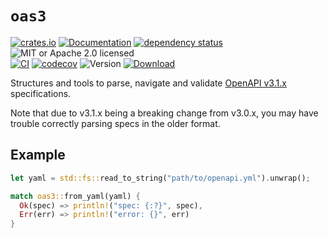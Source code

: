 # `oas3`

<!-- prettier-ignore-start -->

[![crates.io](https://img.shields.io/crates/v/oas3?label=latest)](https://crates.io/crates/oas3)
[![Documentation](https://docs.rs/oas3/badge.svg?version=0.17.0)](https://docs.rs/oas3/0.17.0)
[![dependency status](https://deps.rs/crate/oas3/0.17.0/status.svg)](https://deps.rs/crate/oas3/0.17.0)
![MIT or Apache 2.0 licensed](https://img.shields.io/crates/l/oas3.svg)
<br />
[![CI](https://github.com/x52dev/oas3-rs/actions/workflows/ci.yml/badge.svg)](https://github.com/x52dev/oas3-rs/actions/workflows/ci.yml)
[![codecov](https://codecov.io/gh/x52dev/oas3-rs/graph/badge.svg?token=OpYe6I7dj5)](https://codecov.io/gh/x52dev/oas3-rs)
![Version](https://img.shields.io/crates/msrv/oas3.svg)
[![Download](https://img.shields.io/crates/d/oas3.svg)](https://crates.io/crates/oas3)

<!-- prettier-ignore-end -->

<!-- cargo-rdme start -->

Structures and tools to parse, navigate and validate [OpenAPI v3.1.x] specifications.

Note that due to v3.1.x being a breaking change from v3.0.x, you may have trouble correctly parsing
specs in the older format.

## Example

```rust
let yaml = std::fs::read_to_string("path/to/openapi.yml").unwrap();

match oas3::from_yaml(yaml) {
  Ok(spec) => println!("spec: {:?}", spec),
  Err(err) => println!("error: {}", err)
}
```

[OpenAPI v3.1.x]: https://spec.openapis.org/oas/v3.1.1

<!-- cargo-rdme end -->
